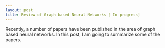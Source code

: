 ```yaml
---
layout: post
title: Review of Graph based Neural Networks [ In progress] 
---
```


Recently, a number of papers have been published in the area of graph based neural networks. In this post, I am going to summarize some of the papers. 



